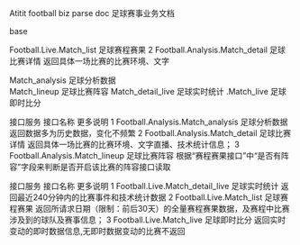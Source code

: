 Atitit football biz parse doc 足球赛事业务文档


base



Football.Live.Match_list	足球赛程赛果
2	Football.Analysis.Match_detail	足球比赛详情	返回具体一场比赛的比赛环境、文字

Match_analysis	足球分析数据	
Match_lineup	足球比赛阵容
Match_detail_live	足球实时统计
.Match_live	足球即时比分

接口服务	接口名称	更多说明
1	Football.Analysis.Match_analysis	足球分析数据	返回数据多为历史数据，变化不频繁
2	Football.Analysis.Match_detail	足球比赛详情	返回具体一场比赛的比赛环境、文字直播、技术统计信息；
3	Football.Analysis.Match_lineup	足球比赛阵容	根据“赛程赛果接口”中“是否有阵容”字段来判断是否开启该比赛的阵容接口读取

接口服务	接口名称	更多说明
1	Football.Live.Match_detail_live	足球实时统计	返回最近240分钟内的比赛事件和技术统计数据
2	Football.Live.Match_list	足球赛程赛果	返回所请求日期（限制：前后30天）的全量赛程赛果数据，及赛程中比赛涉及到的球队及赛事信息；
3	Football.Live.Match_live	足球即时比分	返回实时变动的即时数据信息,无即时数据变动的比赛不返回




